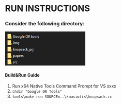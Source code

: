 # RUN INSTRUCTIONS #
### Consider the following directory:
![Directory listing](img/directoryimg.png?raw=true "Title")

#### Build&Run Guide
1. Run x64 Native Tools Command Prompt for VS xxxx
2. ```chdir "Google OR Tools"``` 
3. ```tools\make run SOURCE=..\knasiotis\knapsack.cc```
